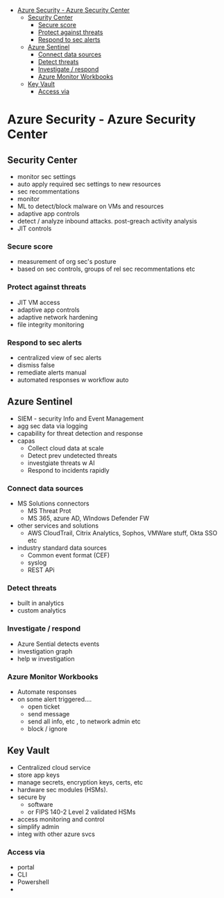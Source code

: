 - [Azure Security - Azure Security Center](#azure-security---azure-security-center)
  - [Security Center](#security-center)
    - [Secure score](#secure-score)
    - [Protect against threats](#protect-against-threats)
    - [Respond to sec alerts](#respond-to-sec-alerts)
  - [Azure Sentinel](#azure-sentinel)
    - [Connect data sources](#connect-data-sources)
    - [Detect threats](#detect-threats)
    - [Investigate / respond](#investigate--respond)
    - [Azure Monitor Workbooks](#azure-monitor-workbooks)
  - [Key Vault](#key-vault)
    - [Access via](#access-via)
# Azure Security - Azure Security Center

## Security Center
* monitor sec settings
* auto apply required sec settings to new resources
* sec recommentations
* monitor 
* ML to detect/block malware on VMs and resources
* adaptive app controls
* detect / analyze inbound attacks. post-greach activity analysis
* JIT controls

### Secure score
* measurement of org sec's posture
* based on sec controls, groups of rel sec recommentations etc

### Protect against threats
* JIT VM access
* adaptive app controls
* adaptive network hardening
* file integrity monitoring

### Respond to sec alerts
* centralized view of sec alerts
* dismiss false
* remediate alerts manual
* automated responses w workflow auto

## Azure Sentinel

* SIEM - security Info and Event Management
* agg sec data via logging 
* capability for threat detection and response
* capas
  * Collect cloud data at scale
  * Detect prev undetected threats
  * investgiate threats w AI
  * Respond to incidents rapidly

### Connect data sources
* MS Solutions connectors
  * MS Threat Prot
  * MS 365, azure AD, WIndows Defender FW
* other services and solutions
  * AWS CloudTrail, Citrix Analytics, Sophos, VMWare stuff, Okta SSO etc
* industry standard data sources
  * Common event format (CEF)
  * syslog
  * REST APi

### Detect threats
* built in analytics
* custom analytics



### Investigate / respond
* Azure Sential detects events
* investigation graph
* help w investigation

### Azure Monitor Workbooks
* Automate responses
* on some alert triggered.... 
  * open ticket
  * send message
  * send all info, etc , to network admin etc
  * block / ignore

## Key Vault
* Centralized cloud service
* store app keys
* manage secrets, encryption keys, certs, etc
* hardware sec modules (HSMs). 
* secure by 
  * software 
  * or FIPS 140-2 Level 2 validated HSMs
* access monitoring and control
* simplify admin
* integ with other azure svcs

### Access via 
* portal
* CLI
* Powershell
* 